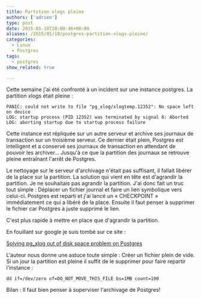 ```yaml
---
title: Partition xlogs pleine
authors: ['adrien']
type: post
date: 2015-05-18T20:00:46+00:00
aliases: /2015/05/18/postgres-partition-xlogs-pleine/
categories:
  - Linux
  - Postgres
tags:
  - postgres
show_related: true

---
```

Cette semaine j'ai été confronté à un incident sur une instance postgres. La partition xlogs était pleine :

```
PANIC: could not write to file "pg_xlog/xlogtemp.12352": No space left on device
LOG: startup process (PID 12352) was terminated by signal 6: Aborted
LOG: aborting startup due to startup process failure
```

Cette instance est répliquée sur un autre serveur et archive ses journaux de transaction sur un troisième serveur. Ce dernier était plein, Postgres est intelligent et a conservé ses journaux de transaction en attendant de pouvoir les archiver... Jusqu'à ce que la partition des journaux se retrouve pleine entraînant l'arrêt de Postgres.

Le nettoyage sur le serveur d'archivage n'était pas suffisant, il fallait libérer de la place sur la partition. La solution qui vient en tête est d'agrandir la partition. Je ne souhaitais pas agrandir la partition. J'ai donc fait un truc tout simple : Déplacer un fichier journal et faire un lien symbolique vers celui-ci. Postgres est reparti et j'ai lancé un « CHECKPOINT » immédiatement ce qui a libéré de la place. Ensuite il faut penser à supprimer le fichier car Postgres a juste supprimé le lien.

C'est plus rapide à mettre en place que d'agrandir la partition.

En fouillant sur google je suis tombé sur ce site :

[Solving pg_xlog out of disk space problem on Postgres](http://blog.endpoint.com/2014/09/pgxlog-disk-space-problem-on-postgres.html)

L'auteur nous donne une astuce toute simple : Créer un fichier plein de vide. Si un jour la partition est pleine il suffit de le supprimer pour faire repartir l'instance :

`dd if=/dev/zero of=DO_NOT_MOVE_THIS_FILE bs=1MB count=100`

Bilan : Il faut bien penser à superviser l'archivage de Postgres!
